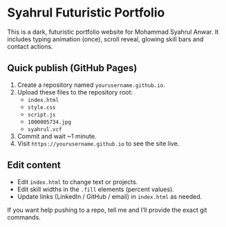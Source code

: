# Syahrul Futuristic Portfolio

This is a dark, futuristic portfolio website for Mohammad Syahrul Anwar.
It includes typing animation (once), scroll reveal, glowing skill bars and contact actions.

## Quick publish (GitHub Pages)
1. Create a repository named `yourusername.github.io`.
2. Upload these files to the repository root:
   - `index.html`
   - `style.css`
   - `script.js`
   - `1000005734.jpg`
   - `syahrul.vcf`
3. Commit and wait ~1 minute.
4. Visit `https://yourusername.github.io` to see the site live.

## Edit content
- Edit `index.html` to change text or projects.
- Edit skill widths in the `.fill` elements (percent values).
- Update links (LinkedIn / GitHub / email) in `index.html` as needed.

If you want help pushing to a repo, tell me and I’ll provide the exact git commands.
